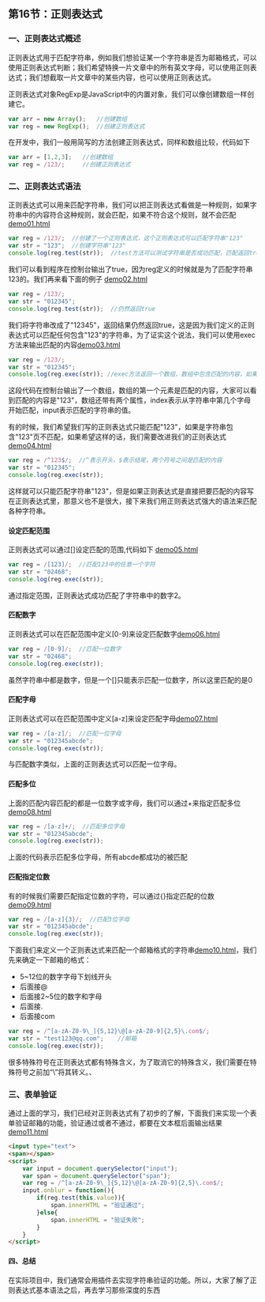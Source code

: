 ## 第16节：正则表达式

### 一、正则表达式概述

正则表达式用于匹配字符串，例如我们想验证某一个字符串是否为邮箱格式，可以使用正则表达式判断；我们希望特换一片文章中的所有英文字母，可以使用正则表达式；我们想截取一片文章中的某些内容，也可以使用正则表达式。

正则表达式对象RegExp是JavaScript中的内置对象，我们可以像创建数组一样创建它。

``` js
var arr = new Array();   //创建数组
var reg = new RegExp();  //创建正则表达式
```

在开发中，我们一般用简写的方法创建正则表达式，同样和数组比较，代码如下

``` js
var arr = [1,2,3];   //创建数组
var reg = /123/;     //创建正则表达式
```


### 二、正则表达式语法

正则表达式可以用来匹配字符串，我们可以把正则表达式看做是一种规则，如果字符串中的内容符合这种规则，就会匹配，如果不符合这个规则，就不会匹配 [demo01.html](https://github.com/xiaozhoulee/xiaozhou-examples/blob/master/02-JavaScript%E5%85%A5%E9%97%A8/%E7%AC%AC16%E8%8A%82%EF%BC%9A%E6%AD%A3%E5%88%99%E8%A1%A8%E8%BE%BE%E5%BC%8F/demo01.html)

``` js
var reg = /123/;  //创建了一个正则表达式，这个正则表达式可以匹配字符串"123"
var str = "123";  //创建字符串"123"
console.log(reg.test(str));  //test方法可以测试字符串是否成功匹配，匹配返回true，不匹配返回false
```

我们可以看到程序在控制台输出了true，因为reg定义的时候就是为了匹配字符串123的。我们再来看下面的例子
[demo02.html](https://github.com/xiaozhoulee/xiaozhou-examples/blob/master/02-JavaScript%E5%85%A5%E9%97%A8/%E7%AC%AC16%E8%8A%82%EF%BC%9A%E6%AD%A3%E5%88%99%E8%A1%A8%E8%BE%BE%E5%BC%8F/demo02.html)

``` js
var reg = /123/;
var str = "012345";
console.log(reg.test(str));  //仍然返回true
```

我们将字符串改成了"12345"，返回结果仍然返回true，这是因为我们定义的正则表达式可以匹配任何包含"123"的字符串，为了证实这个说法，我们可以使用exec方法来输出匹配的内容[demo03.html](https://github.com/xiaozhoulee/xiaozhou-examples/blob/master/02-JavaScript%E5%85%A5%E9%97%A8/%E7%AC%AC16%E8%8A%82%EF%BC%9A%E6%AD%A3%E5%88%99%E8%A1%A8%E8%BE%BE%E5%BC%8F/demo03.html)

``` js
var reg = /123/;
var str = "012345";
console.log(reg.exec(str)); //exec方法返回一个数组，数组中包含匹配的内容，如果未匹配，返回null
```

这段代码在控制台输出了一个数组，数组的第一个元素是匹配的内容，大家可以看到匹配的内容是"123"，数组还带有两个属性，index表示从字符串中第几个字母开始匹配，input表示匹配的字符串的值。

有的时候，我们希望我们写的正则表达式只能匹配"123"，如果是字符串包含"123"页不匹配，如果希望这样的话，我们需要改进我们的正则表达式[demo04.html](https://github.com/xiaozhoulee/xiaozhou-examples/blob/master/02-JavaScript%E5%85%A5%E9%97%A8/%E7%AC%AC16%E8%8A%82%EF%BC%9A%E6%AD%A3%E5%88%99%E8%A1%A8%E8%BE%BE%E5%BC%8F/demo04.html)

``` js
var reg = /^123$/;  //^表示开头，$表示结尾，两个符号之间是匹配的内容
var str = "012345";
console.log(reg.exec(str));
```

这样就可以只能匹配字符串"123"，但是如果正则表达式是直接把要匹配的内容写在正则表达式里，那意义也不是很大，接下来我们用正则表达式强大的语法来匹配各种字符串。

#### 设定匹配范围

正则表达式可以通过[]设定匹配的范围,代码如下
[demo05.html](https://github.com/xiaozhoulee/xiaozhou-examples/blob/master/02-JavaScript%E5%85%A5%E9%97%A8/%E7%AC%AC16%E8%8A%82%EF%BC%9A%E6%AD%A3%E5%88%99%E8%A1%A8%E8%BE%BE%E5%BC%8F/demo05.html)

``` js
var reg = /[123]/;  //匹配123中的任意一个字符
var str = "02468";  
console.log(reg.exec(str));
```

通过指定范围，正则表达式成功匹配了字符串中的数字2。

#### 匹配数字

正则表达式可以在匹配范围中定义[0-9]来设定匹配数字[demo06.html](https://github.com/xiaozhoulee/xiaozhou-examples/blob/master/02-JavaScript%E5%85%A5%E9%97%A8/%E7%AC%AC16%E8%8A%82%EF%BC%9A%E6%AD%A3%E5%88%99%E8%A1%A8%E8%BE%BE%E5%BC%8F/demo06.html)
``` js
var reg = /[0-9]/;  //匹配一位数字
var str = "02468";  
console.log(reg.exec(str));
```
虽然字符串中都是数字，但是一个[]只能表示匹配一位数字，所以这里匹配的是0

#### 匹配字母

正则表达式可以在匹配范围中定义[a-z]来设定匹配字母[demo07.html](https://github.com/xiaozhoulee/xiaozhou-examples/blob/master/02-JavaScript%E5%85%A5%E9%97%A8/%E7%AC%AC16%E8%8A%82%EF%BC%9A%E6%AD%A3%E5%88%99%E8%A1%A8%E8%BE%BE%E5%BC%8F/demo07.html)

``` js
var reg = /[a-z]/;  //匹配一位字母
var str = "012345abcde";  
console.log(reg.exec(str));
```

与匹配数字类似，上面的正则表达式可以匹配一位字母。

#### 匹配多位

上面的匹配内容匹配的都是一位数字或字母，我们可以通过+来指定匹配多位[demo08.html](https://github.com/xiaozhoulee/xiaozhou-examples/blob/master/02-JavaScript%E5%85%A5%E9%97%A8/%E7%AC%AC16%E8%8A%82%EF%BC%9A%E6%AD%A3%E5%88%99%E8%A1%A8%E8%BE%BE%E5%BC%8F/demo08.html)

``` js
var reg = /[a-z]+/;  //匹配多位字母
var str = "012345abcde";  
console.log(reg.exec(str));
```

上面的代码表示匹配多位字母，所有abcde都成功的被匹配

#### 匹配指定位数

有的时候我们需要匹配指定位数的字符，可以通过{}指定匹配的位数[demo09.html](https://github.com/xiaozhoulee/xiaozhou-examples/blob/master/02-JavaScript%E5%85%A5%E9%97%A8/%E7%AC%AC16%E8%8A%82%EF%BC%9A%E6%AD%A3%E5%88%99%E8%A1%A8%E8%BE%BE%E5%BC%8F/demo09.html)

``` js
var reg = /[a-z]{3}/;  //匹配3位字母
var str = "012345abcde";  
console.log(reg.exec(str));
```

下面我们来定义一个正则表达式来匹配一个邮箱格式的字符串[demo10.html](https://github.com/xiaozhoulee/xiaozhou-examples/blob/master/02-JavaScript%E5%85%A5%E9%97%A8/%E7%AC%AC16%E8%8A%82%EF%BC%9A%E6%AD%A3%E5%88%99%E8%A1%A8%E8%BE%BE%E5%BC%8F/demo10.html)，我们先来确定一下邮箱的格式：

* 5~12位的数字字母下划线开头
* 后面接@
* 后面接2~5位的数字和字母
* 后面接.
* 后面接com
  
``` js
var reg = /^[a-zA-Z0-9\_]{5,12}\@[a-zA-Z0-9]{2,5}\.com$/; 
var str = "test123@qq.com";    //邮箱  
console.log(reg.exec(str));
```

很多特殊符号在正则表达式都有特殊含义，为了取消它的特殊含义，我们需要在特殊符号之前加“\”将其转义。、

### 三、表单验证

通过上面的学习，我们已经对正则表达式有了初步的了解，下面我们来实现一个表单验证邮箱的功能，验证通过或者不通过，都要在文本框后面输出结果[demo11.html](https://github.com/xiaozhoulee/xiaozhou-examples/blob/master/02-JavaScript%E5%85%A5%E9%97%A8/%E7%AC%AC16%E8%8A%82%EF%BC%9A%E6%AD%A3%E5%88%99%E8%A1%A8%E8%BE%BE%E5%BC%8F/demo11.html)

``` html
<input type="text">
<span></span>
<script>
    var input = document.querySelector("input");
    var span = document.querySelector("span");
    var reg = /^[a-zA-Z0-9\_]{5,12}\@[a-zA-Z0-9]{2,5}\.com$/; 
    input.onblur = function(){
        if(reg.test(this.value)){
            span.innerHTML = "验证通过";
        }else{
            span.innerHTML = "验证失败";
        }
    }
</script>
```

#### 四、总结

在实际项目中，我们通常会用插件去实现字符串验证的功能。所以，大家了解了正则表达式基本语法之后，再去学习那些深度的东西
